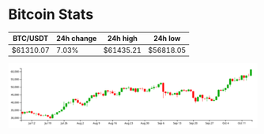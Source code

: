 # Bitcoin Stats

BTC/USDT|24h change|24h high|24h low|
|---|---|---|---|
|$61310.07|7.03%|$61435.21|$56818.05|

<img src="./chart.svg">
